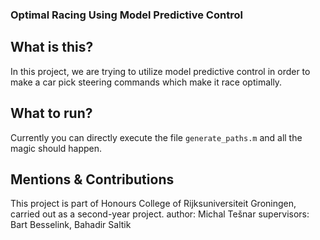 ### Optimal Racing Using Model Predictive Control
## What is this?
In this project, we are trying to utilize model predictive control in order to make a car pick steering commands which make it race optimally.

## What to run?
Currently you can directly execute the file $\texttt{generate_paths.m}$ and all the magic should happen.

## Mentions & Contributions
This project is part of Honours College of Rijksuniversiteit Groningen, carried out as a second-year project.
author: Michal Tešnar
supervisors: Bart Besselink, Bahadir Saltik